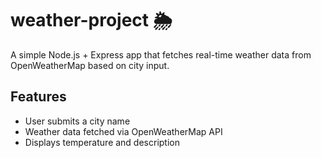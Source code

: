 # weather-project 🌦️

A simple Node.js + Express app that fetches real-time weather data from OpenWeatherMap based on city input.

## Features
- User submits a city name
- Weather data fetched via OpenWeatherMap API
- Displays temperature and description

